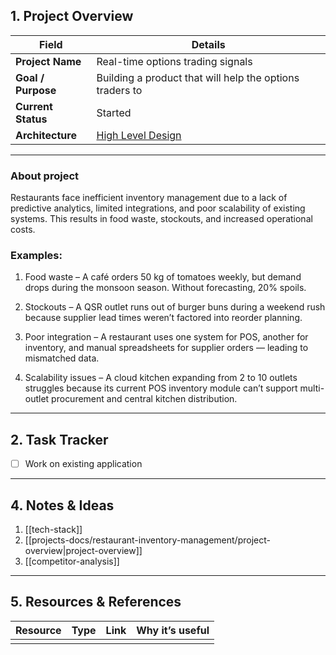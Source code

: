 
## **1. Project Overview**

| Field              | Details                                                                                                                           |
| ------------------ | --------------------------------------------------------------------------------------------------------------------------------- |
| **Project Name**   | Real-time options trading signals                                                                                                 |
| **Goal / Purpose** | Building a product that will help the options traders to                                                                          |
| **Current Status** | Started                                                                                                                           |
| **Architecture**   | [High Level Design](https://app.diagrams.net/#G1itxc84SL4x-iDehqW-r6i83oPqL-X0BJ#%7B%22pageId%22%3A%22cPJ4pZfZb3fB-Uz4CbRE%22%7D) |


---
### About project


Restaurants face inefficient inventory management due to a lack of predictive analytics, limited integrations, and poor scalability of existing systems. This results in food waste, stockouts, and increased operational costs.

### Examples:

1. Food waste – A café orders 50 kg of tomatoes weekly, but demand drops during the monsoon season. Without forecasting, 20% spoils.  

2. Stockouts – A QSR outlet runs out of burger buns during a weekend rush because supplier lead times weren’t factored into reorder planning.  

3. Poor integration – A restaurant uses one system for POS, another for inventory, and manual spreadsheets for supplier orders — leading to mismatched data.    

4. Scalability issues – A cloud kitchen expanding from 2 to 10 outlets struggles because its current POS inventory module can’t support multi-outlet procurement and central kitchen distribution.    

---

##  **2. Task Tracker**

- [ ] Work on existing application 


---

## **4. Notes & Ideas**
1. [[tech-stack]]
2. [[projects-docs/restaurant-inventory-management/project-overview|project-overview]]
3. [[competitor-analysis]]



---

## **5. Resources & References**

| Resource | Type | Link | Why it’s useful |
| -------- | ---- | ---- | --------------- |
|          |      |      |                 |

